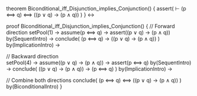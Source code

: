 theorem Biconditional_iff_Disjunction_implies_Conjunction() {
  assert(
    ⊢ (p ⟺ q) ⟺ ((p ∨ q) → (p ∧ q))
  )
} ↔

proof Biconditional_iff_Disjunction_implies_Conjunction() {
  // Forward direction
  setPool(1) →
  assume(p ⟺ q) →
  assert((p ∨ q) → (p ∧ q)) by(SequentIntro) →
  conclude(
    (p ⟺ q) → ((p ∨ q) → (p ∧ q))
  ) by(ImplicationIntro) →

  // Backward direction  
  setPool(4) →
  assume((p ∨ q) → (p ∧ q)) →
  assert(p ⟺ q) by(SequentIntro) →
  conclude(
    ((p ∨ q) → (p ∧ q)) → (p ⟺ q)
  ) by(ImplicationIntro) →

  // Combine both directions
  conclude(
    (p ⟺ q) ⟺ ((p ∨ q) → (p ∧ q))
  ) by(BiconditionalIntro)
}